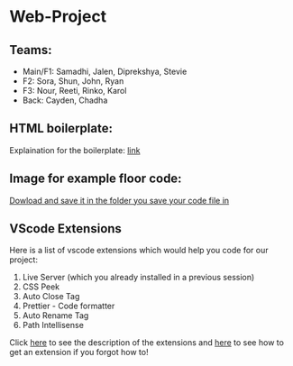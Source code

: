 # Web-Project

## Teams:

* Main/F1: Samadhi, Jalen, Diprekshya, Stevie 
* F2: Sora, Shun, John, Ryan
* F3: Nour, Reeti, Rinko, Karol
* Back: Cayden, Chadha

## HTML boilerplate:
Explaination for the boilerplate: [link](https://www.freecodecamp.org/news/basic-html5-template-boilerplate-code-example/)

## Image for example floor code:
[Dowload and save it in the folder you save your code file in](https://imgur.com/ZYsNEia)

## VScode Extensions 

Here is a list of vscode extensions which would help you code for our project:

1. Live Server (which you already installed in a previous session)
2. CSS Peek
3. Auto Close Tag
4. Prettier - Code formatter
5. Auto Rename Tag
6. Path Intellisense

Click [here](https://blog.bitsrc.io/top-10-visual-studio-code-extensions-for-web-developers-5bd6a76bdf5f) to see the description of the extensions and [here](https://code.visualstudio.com/docs/editor/extension-marketplace#:~:text=Browse%20for%20extensions,-You%20can%20browse&text=Bring%20up%20the%20Extensions%20view,on%20the%20VS%20Code%20Marketplace.) to see how to get an extension if you forgot how to!

